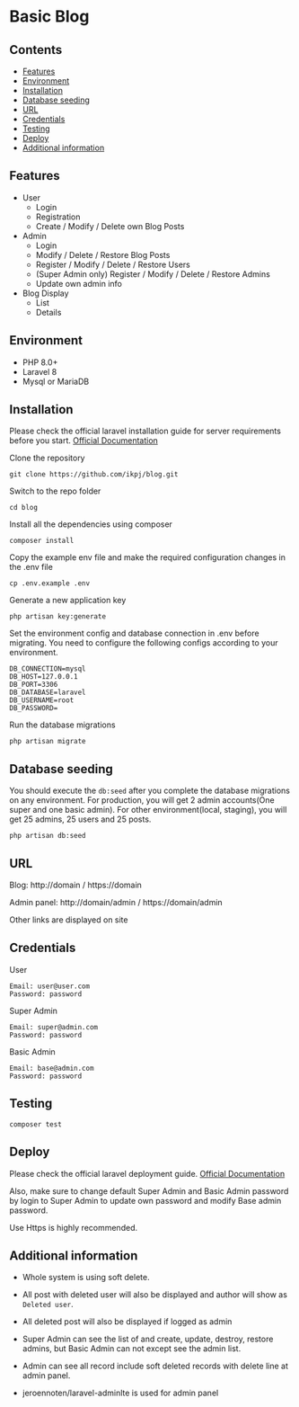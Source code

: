 # Basic Blog

## Contents

- [Features](#features)
- [Environment](#environment)
- [Installation](#installation)
- [Database seeding](#database-seeding)
- [URL](#url)
- [Credentials](#credentials)
- [Testing](#testing)
- [Deploy](#deploy)
- [Additional information](#additional-information)

## Features

+ User
    + Login
    + Registration
    + Create / Modify / Delete own Blog Posts
+ Admin
    + Login
    + Modify / Delete / Restore Blog Posts
    + Register / Modify / Delete / Restore Users
    + (Super Admin only) Register / Modify / Delete / Restore Admins
    + Update own admin info
+ Blog Display
    + List
    + Details

## Environment

+ PHP 8.0+
+ Laravel 8
+ Mysql or MariaDB

## Installation

Please check the official laravel installation guide for server requirements before you start. [Official Documentation](https://laravel.com/docs/8.x/deployment#server-requirements)

Clone the repository

```
git clone https://github.com/ikpj/blog.git
```

Switch to the repo folder

```
cd blog
```

Install all the dependencies using composer

```
composer install
```

Copy the example env file and make the required configuration changes in the .env file

```
cp .env.example .env
```

Generate a new application key

```
php artisan key:generate
```

Set the environment config and database connection in .env before migrating. You need to configure the following configs according to your environment.

```
DB_CONNECTION=mysql
DB_HOST=127.0.0.1
DB_PORT=3306
DB_DATABASE=laravel
DB_USERNAME=root
DB_PASSWORD=
```

Run the database migrations

```
php artisan migrate
```

## Database seeding

You should execute the `db:seed` after you complete the database migrations on any environment. For production, you will get 2 admin accounts(One super and one basic admin). For other environment(local, staging), you will get 25 admins, 25 users and 25 posts.

```
php artisan db:seed
```

## URL

Blog: http://domain / https://domain

Admin panel: http://domain/admin / https://domain/admin

Other links are displayed on site

## Credentials

User
```
Email: user@user.com
Password: password
```

Super Admin
```
Email: super@admin.com
Password: password
```

Basic Admin
```
Email: base@admin.com
Password: password
```

## Testing

```
composer test
```

## Deploy

Please check the official laravel deployment guide. [Official Documentation](https://laravel.com/docs/8.x/deployment)

Also, make sure to change default Super Admin and Basic Admin password by login to Super Admin to update own password and modify Base admin password.

Use Https is highly recommended.

## Additional information

+ Whole system is using soft delete.

+ All post with deleted user will also be displayed and author will show as `Deleted user`.

+ All deleted post will also be displayed if logged as admin

+ Super Admin can see the list of and create, update, destroy, restore admins, but Basic Admin can not except see the admin list.

+ Admin can see all record include soft deleted records with delete line at admin panel.

+ jeroennoten/laravel-adminlte is used for admin panel
